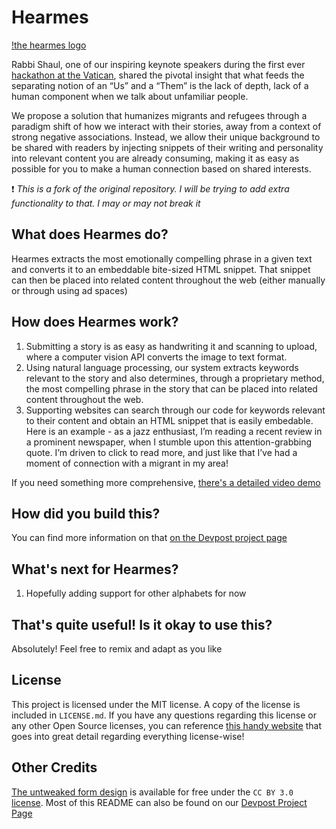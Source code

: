 # Hearmes

[!the hearmes logo](\static\img\logo.png)

Rabbi Shaul, one of our inspiring keynote speakers during the first ever [hackathon at the Vatican](https://vhacks.org), shared the pivotal insight that what feeds the separating notion of an “Us” and a “Them” is the lack of depth, lack of a human component when we talk about unfamiliar people.

We propose a solution that humanizes migrants and refugees through a paradigm shift of how we interact with their stories, away from a context of strong negative associations. Instead, we allow their unique background to be shared with readers by injecting snippets of their writing and personality into relevant content you are already consuming, making it as easy as possible for you to make a human connection based on shared interests.

:exclamation: *This is a fork of the original repository. 
I will be trying to add extra functionality to that. I may or may not break it*

## What does Hearmes do?

Hearmes extracts the most emotionally compelling phrase in a given text and converts it to an embeddable bite-sized HTML snippet. That snippet
can then be placed into related content throughout the web (either manually or through using ad spaces)

## How does Hearmes work?

1) Submitting a story is as easy as handwriting it and scanning to upload, where a computer vision API converts the image to text format.
2) Using natural language processing, our system extracts keywords relevant to the story and also determines, through a proprietary method,
the most compelling phrase in the story that can be placed into related content throughout the web.
3) Supporting websites can search through our code for keywords relevant to their content and obtain an HTML snippet
that is easily embedable. Here is an example - as a jazz enthusiast, I’m reading a recent review in a prominent newspaper,
when I stumble upon this attention-grabbing quote. I’m driven to click to read more, 
and just like that I’ve had a moment of connection with a migrant in my area!

If you need something more comprehensive, [there's a detailed video demo]() 

## How did you build this?

You can find more information on that [on the Devpost project page](https://raw.githubusercontent.com/ekavroch/hearmes/master/static/img/logo.png)

## What's next for Hearmes? 

1) Hopefully adding support for other alphabets for now

## That's quite useful! Is it okay to use this?

Absolutely! Feel free to remix and adapt as you like 


## License

This project is licensed under the MIT license. A copy of the license is included in `LICENSE.md`. If you have any questions regarding this license or any other Open Source licenses, you can reference [this handy website](https://itsfoss.com/open-source-licenses-explained/) that goes into great detail regarding everything license-wise!

## Other Credits

[The untweaked form design](https://colorlib.com/wp/template/contact-form-v2/) is available for free under the `CC BY 3.0` [license](https://creativecommons.org/licenses/by/3.0/).
Most of this README can also be found on our [Devpost Project Page](devpost.com/software/hearmes)